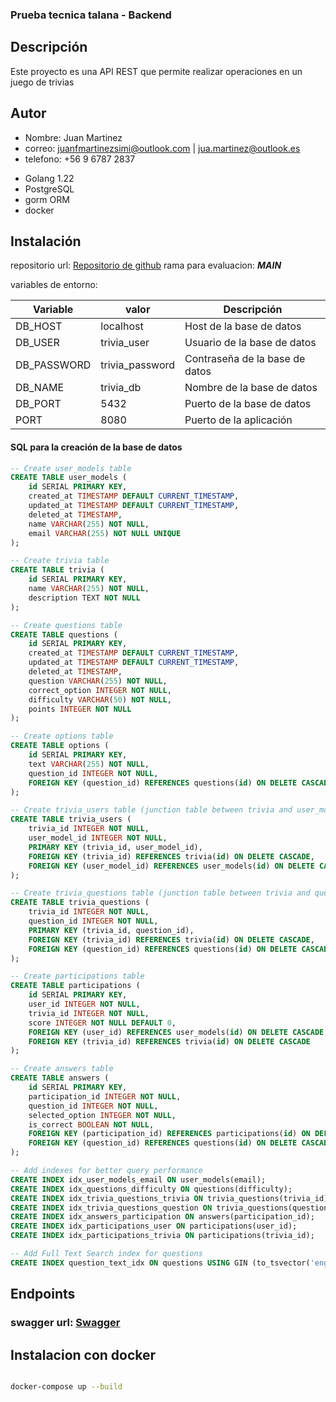 ### Prueba tecnica talana - Backend

## Descripción
Este proyecto es una API REST que permite realizar operaciones en un juego de trivias

## Autor
* Nombre: Juan Martinez
* correo: juanfmartinezsimi@outlook.com | jua.martinez@outlook.es
* telefono: +56 9 6787 2837

- Golang 1.22
- PostgreSQL
- gorm ORM
- docker

## Instalación

repositorio url: [Repositorio de github](https://github.com/FranMartinezSimi/talana_trivias)
rama para evaluacion: ***MAIN***


variables de entorno:

| Variable | valor | Descripción |
| ------ | ------ | ------ |
| DB_HOST | localhost | Host de la base de datos |
| DB_USER | trivia_user | Usuario de la base de datos |
| DB_PASSWORD | trivia_password | Contraseña de la base de datos |
| DB_NAME | trivia_db | Nombre de la base de datos |
| DB_PORT | 5432 | Puerto de la base de datos |
| PORT | 8080 | Puerto de la aplicación |

#### SQL para la creación de la base de datos
```sql
-- Create user_models table
CREATE TABLE user_models (
    id SERIAL PRIMARY KEY,
    created_at TIMESTAMP DEFAULT CURRENT_TIMESTAMP,
    updated_at TIMESTAMP DEFAULT CURRENT_TIMESTAMP,
    deleted_at TIMESTAMP,
    name VARCHAR(255) NOT NULL,
    email VARCHAR(255) NOT NULL UNIQUE
);

-- Create trivia table
CREATE TABLE trivia (
    id SERIAL PRIMARY KEY,
    name VARCHAR(255) NOT NULL,
    description TEXT NOT NULL
);

-- Create questions table
CREATE TABLE questions (
    id SERIAL PRIMARY KEY,
    created_at TIMESTAMP DEFAULT CURRENT_TIMESTAMP,
    updated_at TIMESTAMP DEFAULT CURRENT_TIMESTAMP,
    deleted_at TIMESTAMP,
    question VARCHAR(255) NOT NULL,
    correct_option INTEGER NOT NULL,
    difficulty VARCHAR(50) NOT NULL,
    points INTEGER NOT NULL
);

-- Create options table
CREATE TABLE options (
    id SERIAL PRIMARY KEY,
    text VARCHAR(255) NOT NULL,
    question_id INTEGER NOT NULL,
    FOREIGN KEY (question_id) REFERENCES questions(id) ON DELETE CASCADE
);

-- Create trivia_users table (junction table between trivia and user_models)
CREATE TABLE trivia_users (
    trivia_id INTEGER NOT NULL,
    user_model_id INTEGER NOT NULL,
    PRIMARY KEY (trivia_id, user_model_id),
    FOREIGN KEY (trivia_id) REFERENCES trivia(id) ON DELETE CASCADE,
    FOREIGN KEY (user_model_id) REFERENCES user_models(id) ON DELETE CASCADE
);

-- Create trivia_questions table (junction table between trivia and questions)
CREATE TABLE trivia_questions (
    trivia_id INTEGER NOT NULL,
    question_id INTEGER NOT NULL,
    PRIMARY KEY (trivia_id, question_id),
    FOREIGN KEY (trivia_id) REFERENCES trivia(id) ON DELETE CASCADE,
    FOREIGN KEY (question_id) REFERENCES questions(id) ON DELETE CASCADE
);

-- Create participations table
CREATE TABLE participations (
    id SERIAL PRIMARY KEY,
    user_id INTEGER NOT NULL,
    trivia_id INTEGER NOT NULL,
    score INTEGER NOT NULL DEFAULT 0,
    FOREIGN KEY (user_id) REFERENCES user_models(id) ON DELETE CASCADE,
    FOREIGN KEY (trivia_id) REFERENCES trivia(id) ON DELETE CASCADE
);

-- Create answers table
CREATE TABLE answers (
    id SERIAL PRIMARY KEY,
    participation_id INTEGER NOT NULL,
    question_id INTEGER NOT NULL,
    selected_option INTEGER NOT NULL,
    is_correct BOOLEAN NOT NULL,
    FOREIGN KEY (participation_id) REFERENCES participations(id) ON DELETE CASCADE,
    FOREIGN KEY (question_id) REFERENCES questions(id) ON DELETE CASCADE
);

-- Add indexes for better query performance
CREATE INDEX idx_user_models_email ON user_models(email);
CREATE INDEX idx_questions_difficulty ON questions(difficulty);
CREATE INDEX idx_trivia_questions_trivia ON trivia_questions(trivia_id);
CREATE INDEX idx_trivia_questions_question ON trivia_questions(question_id);
CREATE INDEX idx_answers_participation ON answers(participation_id);
CREATE INDEX idx_participations_user ON participations(user_id);
CREATE INDEX idx_participations_trivia ON participations(trivia_id);

-- Add Full Text Search index for questions
CREATE INDEX question_text_idx ON questions USING GIN (to_tsvector('english', question));

```

## Endpoints
### swagger url: [Swagger](http://localhost:8080/swagger/index.html#/Trivias/post_trivias)


## Instalacion con docker
```sh

docker-compose up --build
    
```

